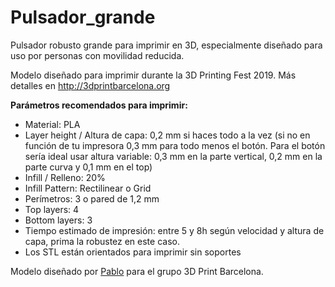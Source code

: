 # Pulsador_grande
Pulsador robusto grande para imprimir en 3D, especialmente diseñado para uso por personas con movilidad reducida.

Modelo diseñado para imprimir durante la 3D Printing Fest 2019. Más detalles en http://3dprintbarcelona.org

**Parámetros recomendados para imprimir:**
* Material: PLA
* Layer height / Altura de capa: 0,2 mm si haces todo a la vez (si no en función de tu impresora 0,3 mm para todo menos el botón. Para el botón sería ideal usar altura variable: 0,3 mm en la parte vertical, 0,2 mm en la parte curva y 0,1 mm en el top)
* Infill / Relleno: 20%
* Infill Pattern: Rectilinear o Grid
* Perímetros: 3 o pared de 1,2 mm
* Top layers: 4
* Bottom layers: 3
* Tiempo estimado de impresión: entre 5 y 8h según velocidad y altura de capa, prima la robustez en este caso.
* Los STL están orientados para imprimir sin soportes

Modelo diseñado por [Pablo](https://twitter.com/kabuto) para el grupo 3D Print Barcelona.
